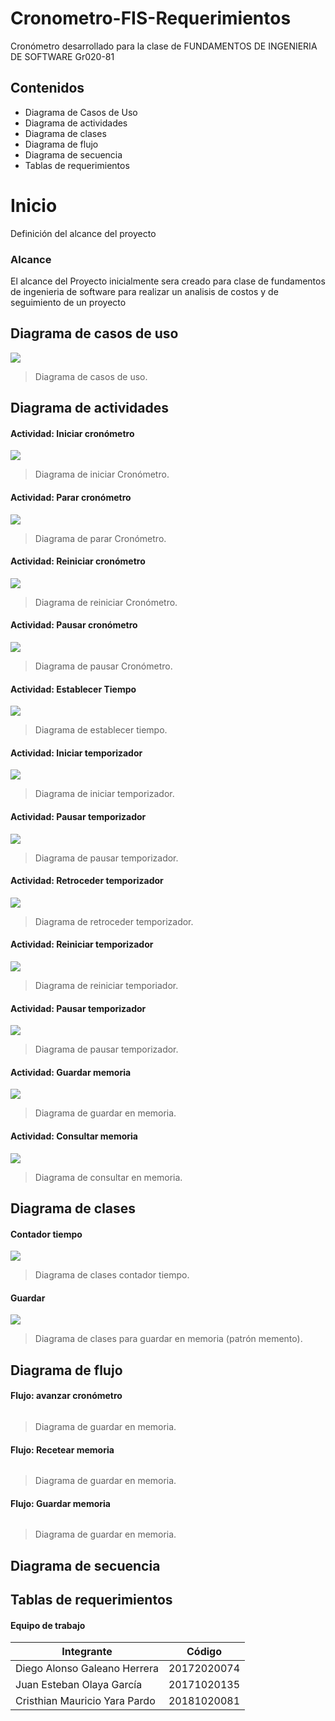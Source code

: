# Cronometro-FIS-Requerimientos
Cronómetro desarrollado para la clase de FUNDAMENTOS DE INGENIERIA DE SOFTWARE Gr020-81

## Contenidos

+ Diagrama de Casos de Uso
+ Diagrama de actividades
+ Diagrama de clases
+ Diagrama de flujo
+ Diagrama de secuencia
+ Tablas de requerimientos

# Inicio

Definición del alcance del proyecto

### Alcance

 El alcance del Proyecto inicialmente sera creado  para clase de fundamentos de ingenieria de software para realizar un analisis de costos y de seguimiento de un proyecto

## Diagrama de casos de uso
![](https://github.com/YarlinWare/Cronometro-FIS-Requerimientos/blob/main/IMG/caso%20de%20uso%20.jpg)
> Diagrama de casos de uso.


## Diagrama de actividades

#### Actividad: Iniciar cronómetro
![](https://github.com/YarlinWare/Cronometro-FIS-Requerimientos/blob/main/IMG/iniciar%20cronometro.jpg)
> Diagrama de iniciar Cronómetro.

#### Actividad: Parar cronómetro
![](https://github.com/YarlinWare/Cronometro-FIS-Requerimientos/blob/main/IMG/Actividad%20parar%20cronometro!temporizador.jpg)
> Diagrama de parar Cronómetro.

#### Actividad: Reiniciar cronómetro
![](https://github.com/YarlinWare/Cronometro-FIS-Requerimientos/blob/main/IMG/Actividad%20Reiniciar%20cronometro.jpg)
> Diagrama de reiniciar Cronómetro.

#### Actividad: Pausar cronómetro
![](https://github.com/YarlinWare/Cronometro-FIS-Requerimientos/blob/main/IMG/actividad%20Pausar%20cronometro!temporizador.jpg)
> Diagrama de pausar Cronómetro.

#### Actividad: Establecer Tiempo
![](https://github.com/YarlinWare/Cronometro-FIS-Requerimientos/blob/main/IMG/Actividades%20establecer%20tiempo.jpg)
> Diagrama de establecer tiempo.

#### Actividad: Iniciar temporizador
![](https://github.com/YarlinWare/Cronometro-FIS-Requerimientos/blob/main/IMG/iniciar%20cronometro.jpg)
> Diagrama de iniciar temporizador.

#### Actividad: Pausar temporizador
![](https://github.com/YarlinWare/Cronometro-FIS-Requerimientos/blob/main/IMG/actividad%20Pausar%20cronometro!temporizador.jpg)
> Diagrama de pausar temporizador.

#### Actividad: Retroceder temporizador
![](https://github.com/YarlinWare/Cronometro-FIS-Requerimientos/blob/main/IMG/Actividades%20retroceder%20temporizador.jpg)
> Diagrama de retroceder temporizador.

#### Actividad: Reiniciar temporizador
![](https://github.com/YarlinWare/Cronometro-FIS-Requerimientos/blob/main/IMG/Actividades%20reiniciar%20temporizador.jpg)
> Diagrama de reiniciar temporiador.

#### Actividad: Pausar temporizador
![](https://github.com/YarlinWare/Cronometro-FIS-Requerimientos/blob/main/IMG/actividad%20Pausar%20cronometro!temporizador.jpg)
> Diagrama de pausar temporizador.

#### Actividad: Guardar memoria
![](https://github.com/YarlinWare/Cronometro-FIS-Requerimientos/blob/main/IMG/Actividad%20-%20Guardar%20memoria.jpg)
> Diagrama de guardar en memoria.

#### Actividad: Consultar memoria
![](https://github.com/YarlinWare/Cronometro-FIS-Requerimientos/blob/main/IMG/Actividad%20-%20Consultar%20memoria.jpg)
> Diagrama de consultar en memoria.



## Diagrama de clases

#### Contador tiempo
![](https://github.com/YarlinWare/Cronometro-FIS-Requerimientos/blob/main/IMG/Diagrama%20de%20clases.jpg)
> Diagrama de clases contador tiempo.

#### Guardar
![](https://github.com/YarlinWare/Cronometro-FIS-Requerimientos/blob/main/IMG/Diagrama%20de%20clases.jpg)
> Diagrama de clases para guardar en memoria (patrón memento).


## Diagrama de flujo

#### Flujo: avanzar cronómetro
![]()
> Diagrama de guardar en memoria.

#### Flujo: Recetear memoria
![]()
> Diagrama de guardar en memoria.

#### Flujo: Guardar memoria
![]()
> Diagrama de guardar en memoria.


## Diagrama de secuencia


## Tablas de requerimientos



#### Equipo de trabajo

Integrante  | Código
------------- | -------------
Diego Alonso Galeano Herrera | 20172020074
Juan Esteban Olaya García | 20171020135
Cristhian Mauricio Yara Pardo | 20181020081